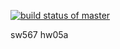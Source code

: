 [![build status of master](https://travis-ci.com/rzhong2/swhw04a.svg?branch=master)](https://travis-ci.com/rzhong2/swhw04a)


sw567 hw05a
